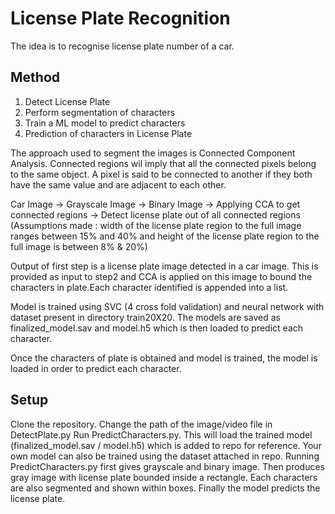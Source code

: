 # License Plate Recognition
The idea is to recognise license plate number of a car. 

## Method
1. Detect License Plate
2. Perform segmentation of characters
3. Train a ML model to predict characters
4. Prediction of characters in License Plate


The approach used to segment the images is Connected Component Analysis. Connected regions wil imply that all the connected pixels belong to the same object. A pixel is said to be connected to another if they both have the same value and are adjacent to each other.

Car Image -> Grayscale Image -> Binary Image -> Applying CCA to get connected regions -> Detect license plate out of all connected regions (Assumptions made : width of the license plate region to the full image ranges between 15% and 40% and height of the license plate region to the full image is between 8% & 20%)

Output of first step is a license plate image detected in a car image. This is provided as input to step2 and CCA is applied on this image to bound the characters in plate.Each character identified is appended into a list.

Model is trained using SVC (4 cross fold validation) and neural network with dataset present in directory train20X20. The models are saved as finalized_model.sav and model.h5 which is then loaded to predict each character.

Once the characters of plate is obtained and model is trained, the model is loaded in order to predict each character.

## Setup

Clone the repository. Change the path of the image/video file in DetectPlate.py Run PredictCharacters.py. This will load the trained model (finalized_model.sav / model.h5) which is added to repo for reference. Your own model can also be trained using the dataset attached in repo. Running PredictCharacters.py first gives grayscale and binary image. Then produces gray image with license plate bounded inside a rectangle. Each characters are also segmented and shown within boxes. Finally the model predicts the license plate.
